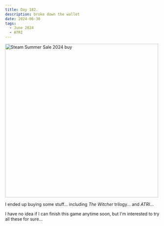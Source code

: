 ```yaml
---
title: Day 182.
description: broke down the wallet
date: 2024-06-30
tags: 
  - June 2024
  - ATRI
---
```


<a href="https://imgur.com/oIjuLtQ"><img src="https://i.imgur.com/oIjuLtQ.png" title="source: imgur.com" width="500px" alt="Steam Summer Sale 2024 buy"/></a>

I ended up buying some stuff... including *The Witcher* trilogy... and *ATRI*...

I have no idea if I can finish this game anytime soon, but I'm interested to try all these for sure...

